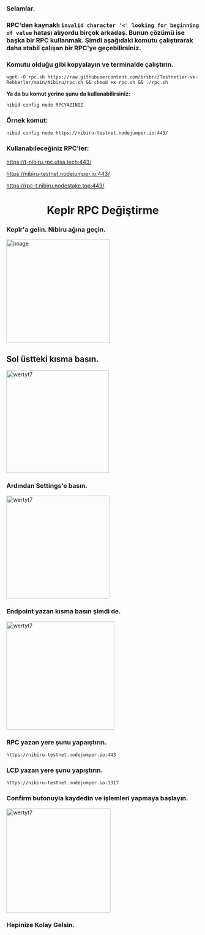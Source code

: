 ### Selamlar.

### RPC'den kaynaklı `invalid character '<' looking for beginning of value` hatası alıyordu birçok arkadaş. Bunun çözümü ise başka bir RPC kullanmak. Şimdi aşağıdaki komutu çalıştırarak daha stabil çalışan bir RPC'ye geçebilirsiniz.


### Komutu olduğu gibi kopyalayın ve terminalde çalıştırın.

```
wget -O rpc.sh https://raw.githubusercontent.com/brsbrc/Testnetler-ve-Rehberler/main/Nibiru/rpc.sh && chmod +x rpc.sh && ./rpc.sh
```

**Ya da bu komut yerine şunu da kullanabilirsiniz:**
```
nibid config node RPCYAZINIZ
```
### Örnek komut:
```
nibid config node https://nibiru-testnet.nodejumper.io:443/
```

### Kullanabileceğiniz RPC'ler:
https://t-nibiru.rpc.utsa.tech:443/

https://nibiru-testnet.nodejumper.io:443/

https://rpc-t.nibiru.nodestake.top:443/ 


<h1 align="center">Keplr RPC Değiştirme</h1>

### Keplr'a gelin. Nibiru ağına geçin.

<img width="270" alt="image" src="https://user-images.githubusercontent.com/107190154/231015106-503e8d1d-4dbc-471b-a4ac-983e6e56a647.png">

## Sol üstteki kısma basın.

<img width="268" alt="wertyt7" src="https://user-images.githubusercontent.com/107190154/231015229-44cd5068-94f3-4c9a-bde2-d9e1c9a5dad1.png">

### Ardından Settings'e basın.

<img width="269" alt="wertyt7" src="https://user-images.githubusercontent.com/107190154/231015337-f106979b-5d9d-4336-b8a0-75fa0fde60df.png">

### Endpoint yazan kısma basın şimdi de.

<img width="282" alt="wertyt7" src="https://user-images.githubusercontent.com/107190154/231015494-568c0831-dc6b-4084-a2d3-7ee87aa159d2.png">

### RPC yazan yere şunu yapaıştırın.
```
https://nibiru-testnet.nodejumper.io:443
```
### LCD yazan yere şunu yapıştırın.
```
https://nibiru-testnet.nodejumper.io:1317
```

### Confirm butonuyla kaydedin ve işlemleri yapmaya başlayın.

<img width="272" alt="wertyt7" src="https://user-images.githubusercontent.com/107190154/231015781-6b8b33f2-76c1-4bd5-8400-433a7c197e42.png">

### Hepinize Kolay Gelsin.
